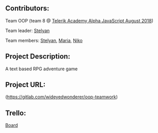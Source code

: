 ## Contributors: 
Team OOP (team 8 @ [Telerik Academy Alpha JavaScript August 2018](https://gitlab.com/TelerikAcademy/alpha-js-aug-18))

Team leader: [Stelyan](https://gitlab.com/wideyedwonderer)

Team members: 
[Stelyan](https://my.telerikacademy.com/Users/stelyangeorgiev@yahoo.com), 
[Maria](https://my.telerikacademy.com/Users/maria.marinova), 
[Niko](https://my.telerikacademy.com/Users/NikoPenevv)

## Project Description:
A text based RPG adventure game

## Project URL:
(https://gitlab.com/wideyedwonderer/oop-teamwork)

## Trello:
[Board](https://trello.com/b/zH0fxWJi/oop)
